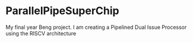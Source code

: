 # ParallelPipeSuperChip
My final year Beng project. I am creating a Pipelined Dual Issue Processor using the RISCV architecture
